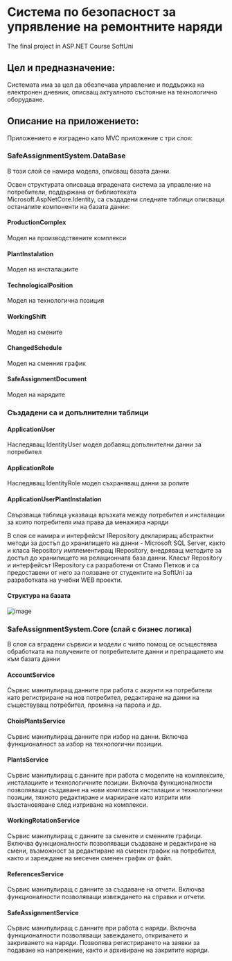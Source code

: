 # Система  по безопасност за упрявление на  ремонтните наряди
The final project in ASP.NET Course SoftUni



## Цел и предназначение:

Системата има за цел да обезпечава управление и поддържка на електронен дневник, описващ актуалното състояние на технологично оборудване.

## Описание на приложението:

Приложението е изградено като MVC приложение с три слоя:

### SafeAssignmentSystem.DataBase
В този слой се намира модела, описващ базата данни.

Освен структурата описваща вградената система за управление на потребители, поддържана от библиотеката Microsoft.AspNetCore.Identity, са създадени следните таблици описващи останалите компоненти на базата данни:

#### ProductionComplex
Модел на производствените комплекси
#### PlantInstalation
Модел на инсталациите
#### TechnologicalPosition
Модел на технологична позиция
#### WorkingShift
Модел на смените
#### ChangedSchedule
Модел на сменния график
#### SafeAssignmentDocument
Модел на нарядите

### Създадени са и допълнителни таблици
#### ApplicationUser
Наследяващ IdentityUser<Guid> модел добавящ допълнителни данни за потребител

#### ApplicationRole
Наследяващ IdentityRole<Guid> модел съхраняващ данни за ролите

#### ApplicationUserPlantInstalation
Свързваща таблица указваща връзката между потребител и инсталации за които потребителя има права да менажира наряди

В слоя се намира и интерфейсът IRepository деклариращ абстрактни методи за достъп до хранилището на данни - Microsoft SQL Server, както и класа Repository имплементиращ IRepository, внедряващ методите за достъп до хранилището на релационната база данни.
Класът Repository и интерфейсът IRepository са разработени от Стамо Петков и са предоставени от него за ползване от студентите на SoftUni за разработката на учебни WEB проекти.

#### Структура на базата
![image](https://github.com/DGPvvs/SafeAssignmentSystem/assets/94279580/153bab57-1e31-4dca-92b7-0be7381bc876)

### SafeAssignmentSystem.Core (слай с бизнес логика)
В слоя са вградени сървиси и модели с чиято помощ се осъществява обработката на получените от потребителите данни и препращането им към базата данни

#### AccountService
Сървис манипулиращ данните при работа с акаунти на потребители като регистриране на нов потребител, редактиране на данни на съществуващ потребител, промяна на парола и др.

#### ChoisPlantsService
Сървис манипулиращ данните при избор на данни. Включва функционалност за избор на технологични позиции.

#### PlantsService
Сървис манипулиращ с данните при работа с моделите на комплексите, инсталациите и технологичните позиции. Включва функционалности позволяващи създаване на нови комплекси инсталации и технологични позиции, тяхното редактиране и маркиране като изтрити или възстановяване след изтриване на комплекси.

#### WorkingRotationService
Сървис манипулиращ с данните за смените и сменните графици. Включва функционалности позволяващи създаване и редактиране на смени, възможност за редактиране на сменен график на потребител, както и зареждане на месечен сменен график от файл.

#### ReferencesService
Сървис манипулиращ с данните за създаване на отчети. Включва функционалности позволяващи извеждането на справки и отчети.

#### SafeAssignmentService
Сървис манипулиращ с данните при работа с наряди. Включва функционалности позволяващи завеждането, откриването и закриването на наряди. Позволява регистрирането на заявки за подаване на напрежение, както и архивиране на закритите наряди.
